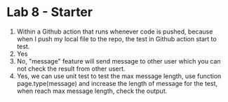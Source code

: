 # Lab 8 - Starter
1. Within a Github action that runs whenever code is pushed, because when I push my local file to the repo, the test in Github action start to test.
2. Yes
3. No, "message" feature will send message to other user which you can not check the result from other usert.
4. Yes, we can use unit test to test the max message length, use function page.type(message) and increase the length of message for the test, when reach max message length, check the output.
